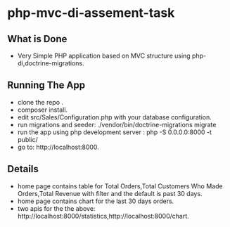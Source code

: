 # php-mvc-di-assement-task
## What is Done

- Very Simple PHP application based on MVC structure using php-di,doctrine-migrations.

## Running The App
- clone the repo .
- composer install.
- edit src/Sales/Configuration.php with your database configuration.
- run migrations and seeder: ./vendor/bin/doctrine-migrations migrate
- run the app using php development server : php -S 0.0.0.0:8000 -t public/
- go to: http://localhost:8000.


## Details
- home page contains table for Total Orders,Total Customers Who Made Orders,Total Revenue with filter and the default is past 30 days.
- home page contains chart for the last 30 days orders.
- two apis for the the above: http://localhost:8000/statistics,http://localhost:8000/chart.
